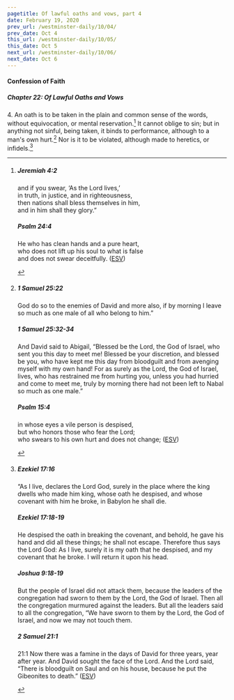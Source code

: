 ```yaml
---
pagetitle: Of lawful oaths and vows, part 4
date: February 19, 2020
prev_url: /westminster-daily/10/04/
prev_date: Oct 4
this_url: /westminster-daily/10/05/
this_date: Oct 5
next_url: /westminster-daily/10/06/
next_date: Oct 6
---
```


#### Confession of Faith

##### Chapter 22: Of Lawful Oaths and Vows

4\. An oath is to be taken in the plain and common sense of the words, without equivocation, or mental reservation.[^fnref:wcf1] It cannot oblige to sin; but in anything not sinful, being taken, it binds to performance, although to a man's own hurt.[^fnref:wcf2] Nor is it to be violated, although made to heretics, or infidels.[^fnref:wcf3]

[^fnref:wcf1]: <div class="esv"><h5>Jeremiah 4:2</h5> <div class="esv-text"><div class="block-indent"> <p class="line-group" id="p24004002.01-1">and if you swear, &#8216;As the <span class="small-caps">Lord</span> lives,&#8217;<br /> <span class="indent"></span>in truth, in justice, and in righteousness,<br /> then nations shall bless themselves in him,<br /> <span class="indent"></span>and in him shall they glory.&#8221;</p> </div> </div><h5>Psalm 24:4</h5> <div class="esv-text"><div class="block-indent"> <p class="line-group" id="p19024004.01-2">He who has clean hands and a pure heart,<br /> <span class="indent"></span>who does not lift up his soul to what is false<br /> <span class="indent"></span>and does not swear deceitfully.  (<a href="http://www.esv.org" class="copyright">ESV</a>)</p> </div> </div> </div>

[^fnref:wcf2]: <div class="esv"><h5>1 Samuel 25:22</h5> <div class="esv-text"><p id="p09025022.01-1">God do so to the enemies of David and more also, if by morning I leave so much as one male of all who belong to him.&#8221;</p> </div><h5>1 Samuel 25:32-34</h5> <div class="esv-text"><p id="p09025032.01-2">And David said to Abigail, &#8220;Blessed be the <span class="small-caps">Lord</span>, the God of Israel, who sent you this day to meet me! Blessed be your discretion, and blessed be you, who have kept me this day from bloodguilt and from avenging myself with my own hand! For as surely as the <span class="small-caps">Lord</span>, the God of Israel, lives, who has restrained me from hurting you, unless you had hurried and come to meet me, truly by morning there had not been left to Nabal so much as one male.&#8221;</p> </div><h5>Psalm 15:4</h5> <div class="esv-text"><div class="block-indent"> <p class="line-group" id="p19015004.01-3">in whose eyes a vile person is despised,<br /> <span class="indent"></span>but who honors those who fear the <span class="small-caps">Lord</span>;<br /> who swears to his own hurt and does not change;  (<a href="http://www.esv.org" class="copyright">ESV</a>)</p> </div> </div> </div>

[^fnref:wcf3]: <div class="esv"><h5>Ezekiel 17:16</h5> <div class="esv-text"><p id="p26017016.01-1">&#8220;As I live, declares the Lord <span class="small-caps">God</span>, surely in the place where the king dwells who made him king, whose oath he despised, and whose covenant with him he broke, in Babylon he shall die.</p> </div><h5>Ezekiel 17:18-19</h5> <div class="esv-text"><p id="p26017018.01-2">He despised the oath in breaking the covenant, and behold, he gave his hand and did all these things; he shall not escape. Therefore thus says the Lord <span class="small-caps">God</span>: As I live, surely it is my oath that he despised, and my covenant that he broke. I will return it upon his head.</p> </div><h5>Joshua 9:18-19</h5> <div class="esv-text"><p id="p06009018.01-3">But the people of Israel did not attack them, because the leaders of the congregation had sworn to them by the <span class="small-caps">Lord</span>, the God of Israel. Then all the congregation murmured against the leaders. But all the leaders said to all the congregation, &#8220;We have sworn to them by the <span class="small-caps">Lord</span>, the God of Israel, and now we may not touch them.</p> </div><h5>2 Samuel 21:1</h5> <div class="esv-text"> <p id="p10021001.05-4"><span class="chapter-num" id="v10021001-4">21:1&nbsp;</span>Now there was a famine in the days of David for three years, year after year. And David sought the face of the <span class="small-caps">Lord</span>. And the <span class="small-caps">Lord</span> said, &#8220;There is bloodguilt on Saul and on his house, because he put the Gibeonites to death.&#8221;  (<a href="http://www.esv.org" class="copyright">ESV</a>)</p> </div> </div>


